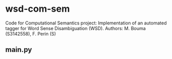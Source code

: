 # wsd-com-sem
Code for Computational Semantics project: Implementation of an automated tagger for Word Sense Disambiguation (WSD). 
Authors: M. Bouma (S3142558), F. Perin (S)

## main.py
